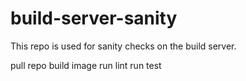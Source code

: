# build-server-sanity

This repo is used for sanity checks on the build server.

pull repo
build image
run lint
run test
